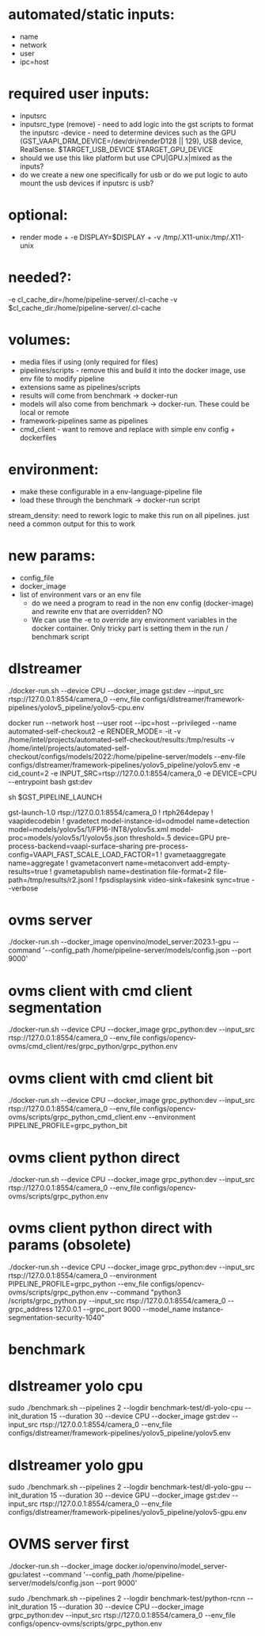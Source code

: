# automated/static inputs:
- name
- network
- user
- ipc=host

# required user inputs:

- inputsrc 
 - inputsrc_type (remove) - need to add logic into the gst scripts to format the inputsrc
-device - need to determine devices such as the GPU (GST_VAAPI_DRM_DEVICE=/dev/dri/renderD128 || 129), USB device, RealSense. $TARGET_USB_DEVICE $TARGET_GPU_DEVICE
  - should we use this like platform but use CPU|GPU.x|mixed as the inputs?
  - do we create a new one specifically for usb or do we put logic to auto mount the usb devices if inputsrc is usb?

# optional:

- render mode + -e DISPLAY=$DISPLAY + -v /tmp/.X11-unix:/tmp/.X11-unix 

# needed?:

  -e cl_cache_dir=/home/pipeline-server/.cl-cache 
  -v $cl_cache_dir:/home/pipeline-server/.cl-cache 

# volumes:

  - media files if using (only required for files)
   - pipelines/scripts - remove this and build it into the docker image, use env file to modify pipeline
   - extensions same as pipelines/scripts
  - results will come from benchmark -> docker-run
  - models will also come from benchmark -> docker-run. These could be local or remote
   - framework-pipelines same as pipelines
   - cmd_client - want to remove and replace with simple env config + dockerfiles

# environment:

  - make these configurable in a env-language-pipeline file
  - load these through the benchmark -> docker-run script

stream_density: need to rework logic to make this run on all pipelines. just need a common output for this to work

# new params:

 - config_file
  - docker_image
  - list of environment vars or an env file
    - do we need a program to read in the non env config (docker-image) and rewrite env that are overridden? NO
    - We can use the -e to override any environment variables in the docker container. Only tricky part is setting them in the run / benchmark script


# dlstreamer

./docker-run.sh --device CPU --docker_image gst:dev --input_src rtsp://127.0.0.1:8554/camera_0 --env_file configs/dlstreamer/framework-pipelines/yolov5_pipeline/yolov5-cpu.env

docker run --network host --user root --ipc=host --privileged --name automated-self-checkout2 -e RENDER_MODE= -it -v /home/intel/projects/automated-self-checkout/results:/tmp/results -v /home/intel/projects/automated-self-checkout/configs/models/2022:/home/pipeline-server/models --env-file configs/dlstreamer/framework-pipelines/yolov5_pipeline/yolov5.env -e cid_count=2 -e INPUT_SRC=rtsp://127.0.0.1:8554/camera_0 -e DEVICE=CPU --entrypoint bash gst:dev

sh $GST_PIPELINE_LAUNCH

gst-launch-1.0 rtsp://127.0.0.1:8554/camera_0 ! rtph264depay ! vaapidecodebin ! gvadetect model-instance-id=odmodel name=detection model=models/yolov5s/1/FP16-INT8/yolov5s.xml model-proc=models/yolov5s/1/yolov5s.json threshold=.5 device=GPU pre-process-backend=vaapi-surface-sharing pre-process-config=VAAPI_FAST_SCALE_LOAD_FACTOR=1 ! gvametaaggregate name=aggregate ! gvametaconvert name=metaconvert add-empty-results=true ! gvametapublish name=destination file-format=2 file-path=/tmp/results/r2.jsonl ! fpsdisplaysink video-sink=fakesink sync=true --verbose 


# ovms server

./docker-run.sh --docker_image openvino/model_server:2023.1-gpu --command '--config_path /home/pipeline-server/models/config.json --port 9000'

# ovms client with cmd client segmentation

./docker-run.sh --device CPU --docker_image grpc_python:dev --input_src rtsp://127.0.0.1:8554/camera_0 --env_file configs/opencv-ovms/cmd_client/res/grpc_python/grpc_python.env

# ovms client with cmd client bit

./docker-run.sh --device CPU --docker_image grpc_python:dev --input_src rtsp://127.0.0.1:8554/camera_0 --env_file configs/opencv-ovms/scripts/grpc_python_cmd_client.env --environment PIPELINE_PROFILE=grpc_python_bit

# ovms client python direct

./docker-run.sh --device CPU --docker_image grpc_python:dev --input_src rtsp://127.0.0.1:8554/camera_0 --env_file configs/opencv-ovms/scripts/grpc_python.env

# ovms client python direct with params (obsolete)

./docker-run.sh --device CPU --docker_image grpc_python:dev --input_src rtsp://127.0.0.1:8554/camera_0 --environment PIPELINE_PROFILE=grpc_python --env_file configs/opencv-ovms/scripts/grpc_python.env --command "python3 /scripts/grpc_python.py --input_src rtsp://127.0.0.1:8554/camera_0 --grpc_address 127.0.0.1 --grpc_port 9000 --model_name instance-segmentation-security-1040"

# benchmark
# dlstreamer yolo cpu

sudo ./benchmark.sh --pipelines 2 --logdir benchmark-test/dl-yolo-cpu --init_duration 15 --duration 30 --device CPU --docker_image gst:dev --input_src rtsp://127.0.0.1:8554/camera_0 --env_file configs/dlstreamer/framework-pipelines/yolov5_pipeline/yolov5.env
# dlstreamer yolo gpu

sudo ./benchmark.sh --pipelines 2 --logdir benchmark-test/dl-yolo-gpu --init_duration 15 --duration 30 --device GPU --docker_image gst:dev --input_src rtsp://127.0.0.1:8554/camera_0 --env_file configs/dlstreamer/framework-pipelines/yolov5_pipeline/yolov5-gpu.env


# OVMS server first

./docker-run.sh --docker_image docker.io/openvino/model_server-gpu:latest --command '--config_path /home/pipeline-server/models/config.json --port 9000'

sudo ./benchmark.sh --pipelines 2 --logdir benchmark-test/python-rcnn --init_duration 15 --duration 30 --device CPU --docker_image grpc_python:dev --input_src rtsp://127.0.0.1:8554/camera_0 --env_file configs/opencv-ovms/scripts/grpc_python.env